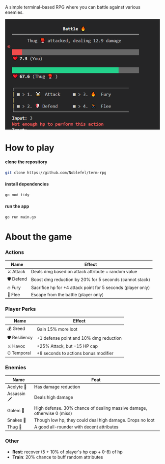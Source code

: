 A simple terminal-based RPG where you can battle against various enemies.

<img src="https://github.com/Noblefel/term-rpg/blob/main/sample.PNG">

# How to play

#### clone the repository
```bash
git clone https://github.com/Noblefel/term-rpg
``` 

#### install dependencies 
```sh
go mod tidy
```

#### run the app 
```sh
go run main.go
```

# About the game

### Actions
| Name | Effect |
| -------- | ------- |  
| ⚔️ Attack | Deals dmg based on attack attribute + random value |
| 🛡️ Defend | Boost dmg reduction by 20% for 5 seconds (cannot stack) |
| 🔥 Fury | Sacrifice hp for +4 attack point for 5 seconds (player only) |
| 🏃 Flee | Escape from the battle (player only) |

### Player Perks
| Name | Effect |
| -------- | ------- |  
| 💰 Greed | Gain 15% more loot |
| 🛡️ Resiliency | +1 defense point and 10% dmg reduction |
| ⚔️ Havoc | +25% Attack, but -15 HP cap|
| ⏰ Temporal | +8 seconds to actions bonus modifier |

### Enemies
| Name | Feat |
| -------- | ------- |  
| Acolyte 🧙| Has damage reduction |
| Assassin 🗡️| Deals high damage |
| Golem 🗿  | High defense. 30% chance of dealing massive damage, otherwise 0 (miss) |
| Snakes 🐍 | Though low hp, they could deal high damage. Drops no loot |
| Thug 🥊 | A good all-rounder with decent attributes |

### Other
- **Rest**: recover (5 + 10% of player's hp cap + 0-8) of hp
- **Train**: 20% chance to buff random attributes